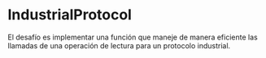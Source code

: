 # IndustrialProtocol
El desafío es implementar una función que maneje de manera eficiente las llamadas de una operación de lectura para un protocolo industrial.
